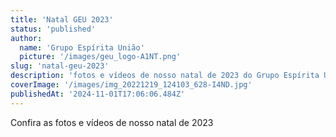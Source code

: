 ```yaml
---
title: 'Natal GEU 2023'
status: 'published'
author:
  name: 'Grupo Espírita União'
  picture: '/images/geu_logo-A1NT.png'
slug: 'natal-geu-2023'
description: 'fotos e vídeos de nosso natal de 2023 do Grupo Espírita União'
coverImage: '/images/img_20221219_124103_628-I4ND.jpg'
publishedAt: '2024-11-01T17:06:06.484Z'
---
```


Confira as fotos e vídeos de nosso natal de 2023